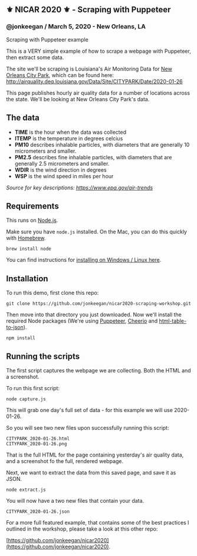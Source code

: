 ## ⚜️ NICAR 2020 ⚜️ -  Scraping with Puppeteer
### @jonkeegan / March 5, 2020 - New Orleans, LA
Scraping with Puppeteer example

This is a VERY simple example of how to scrape a webpage with Puppeteer, then extract some data.

The site we'll be scraping is Louisiana's Air Monitoring Data for [New Orleans City Park](https://www.google.com/maps/place/City+Park/@29.9933929,-90.1003796,17z/data=!3m1!4b1!4m5!3m4!1s0x8620af1590d11e91:0x85b42a0bfac471a9!8m2!3d29.9933929!4d-90.0981909), which can be found here:
http://airquality.deq.louisiana.gov/Data/Site/CITYPARK/Date/2020-01-26

This page publishes hourly air quality data for a number of locations across the state. We'll be looking at New Orleans City Park's data.



## The data

- **TIME** is the hour when the data was collected
- **ITEMP** is the temperature in degrees celcius
- **PM10** describes inhalable particles, with diameters that are generally 10 micrometers and smaller.
- **PM2.5** describes fine inhalable particles, with diameters that are generally 2.5 micrometers and smaller.
- **WDIR** is the wind direction in degrees
- **WSP** is the wind speed in miles per hour
 
 *Source for key descriptions: https://www.epa.gov/air-trends*
## Requirements

This runs on [Node.js](https://nodejs.org/en/).

Make sure you have `node.js` installed. On the Mac, you can do this quickly with [Homebrew](https://brew.sh/).

```
brew install node
```
You can find instructions for [installing on Windows / Linux here](https://nodejs.org/en/download/package-manager/).

## Installation

To run this demo, first clone this repo:

```
git clone https://github.com/jonkeegan/nicar2020-scraping-workshop.git
```

Then move into that directory you just downloaded.
Now we'll install the required Node packages (We're using [Puppeteer](https://github.com/puppeteer/puppeteer), [Cheerio](https://cheerio.js.org/) and [html-table-to-json](https://www.npmjs.com/package/html-table-to-json)).

```
npm install
```

## Running the scripts

The first script captures the webpage we are collecting. Both the HTML and a screenshot.

To run this first script:

```
node capture.js
```

This will grab one day's full set of data - for this example we will use 2020-01-26.

So you will see two new files upon successfully running this script:

```
CITYPARK_2020-01-26.html
CITYPARK_2020-01-26.png
```

That is the full HTML for the page containing yesterday's air quality data, and a screenshot fo the full, rendered webpage.

Next, we want to extract the data from this saved page, and save it as JSON.

```
node extract.js
```

You will now have a two new files that contain your data.
```
CITYPARK_2020-01-26.json
```

For a more full featured example, that contains some of the best practices I outlined in the workshop, please take a look at this other repo: 

[https://github.com/jonkeegan/nicar2020](https://github.com/jonkeegan/nicar2020).
